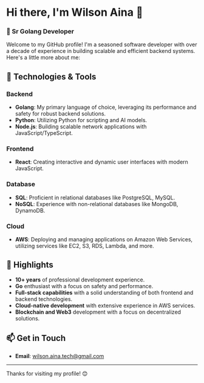 # Hi there, I'm Wilson Aina 👋

### 🚀 Sr Golang Developer

Welcome to my GitHub profile! I'm a seasoned software developer with over a decade of experience in building scalable and efficient backend systems. Here's a little more about me:

## 🔧 Technologies & Tools

### Backend
- **Golang**: My primary language of choice, leveraging its performance and safety for robust backend solutions.
- **Python**: Utilizing Python for scripting and AI models.
- **Node.js**: Building scalable network applications with JavaScript/TypeScript.

### Frontend
- **React**: Creating interactive and dynamic user interfaces with modern JavaScript.

### Database
- **SQL**: Proficient in relational databases like PostgreSQL, MySQL.
- **NoSQL**: Experience with non-relational databases like MongoDB, DynamoDB.

### Cloud
- **AWS**: Deploying and managing applications on Amazon Web Services, utilizing services like EC2, S3, RDS, Lambda, and more.

## 🌟 Highlights

- **10+ years** of professional development experience.
- **Go** enthusiast with a focus on safety and performance.
- **Full-stack capabilities** with a solid understanding of both frontend and backend technologies.
- **Cloud-native development** with extensive experience in AWS services.
- **Blockchain and Web3** development with a focus on decentralized solutions.


## 📫 Get in Touch

- **Email**: wilson.aina.tech@gmail.com

---

Thanks for visiting my profile! 😊
